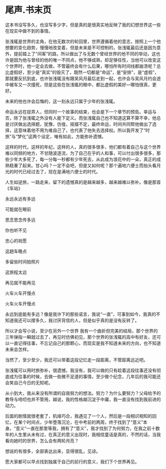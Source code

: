﻿# 尾声.书末页

这本书没写多久，也没写多少字，但是真的是很真实地反映了我的幻想世界这一些在现实中做不到的事情。

张浅辄是世界的主角，在他无数次的轮回里，世界遵循着他的意志，按照上一个他想要的变化趋势，慢慢地改变着，但是未来是不可控制的，张浅辄最后还是因为意外，提前踏上了“间客”的路，所以做出了与无数个曾经世界的他不同的举动，这也许是因为他与曾经的他的唯一不同点，他不够成熟，却足够任性，当他可以改变这个世界时，他一定会去做，不管最终会有什么后果，哪怕所有时间线都崩溃呢？总比虚假好，至少是“真实”的毁灭了，既然一切都是“命运”，是“安排”，是“虚假”，那就要反抗到底，也许张浅辄没有跟吴风月最后走到一起，也许会与吴风月约会途中被车又一次撞死，但是这些在张浅辄的眼中，都比虚假的美好—哪怕很真，更好。

未来的他也许会后悔的，这一刻永远只属于少年的张浅辄。

命运永远在捉弄人，但同时一个故事的结束，也会是下一个章节的预告。幸运与否，除了张浅辄之外没有人能下定义。而张浅辄自己也不知道这算不算不幸，他总是讨厌做出选择题，犹豫，仿徨，摇摆不定，最终命运，时间共同帮他做出了选择，这意味着他不用为难自己了，也代表了他失去选择权。所以我开发了“时旅”与“梦化”这两个设定，唯有如此，方能弥补遗憾。

这样的时代，这样的年纪，这样的人，真的很多很多，他们都有着自己与这个世界难以同频的地方，不甘随波逐流，为了自己在乎的人和事，可以付出很多很多，那些少年大多死了，每一分每一秒都有少年死去，从此成为浪花中的一朵，真正的成熟稳重了起来。甘心吗？一定不会吧，但是又如何呢？那个遍地六便士而抬头看月光的时代已经过去了，现在是满地六便士的时代。

人生如逆旅，一路走来，留下的遗憾真的是越来越多，越来越难以弥补。像是那首《车站》

永远永远有多远

可能就在眼前

思念思念传多远

你也听不见

忠心的祝愿

这趟车晚点

多留些时间拍照片

这旅程太远

再见就不能再见

火车火车开慢点

火车火车开慢点

永远到底能有多远？像是我许下的那些诺言，我说“一直”，可事到如今，我真的不知道我还可以撑多久，我讨厌背信的人，但是似乎真的是没有反转了。

所以才会写小说，至少在另外一个世界 我有一个曲折但完美的结局，那个世界的三年弹指一瞬就过去了，再见时仿佛初见，那个世界的张浅辄的高中有好友，还可以一直记得往事，不忘记自己的那颗心，而现实是我不知道未来的方向，也不知道未来会怎样。

当然了，至少至少，我还可以带着这段记忆走一段距离，不管距离远近吧。

张浅辄可以用时旅弥补，很遗憾，我没有，我可以做的只有趁着这段往事还没有彻底成为往事的时候，去做一些微不足道的事情，至少做个纪念，几年后的我可能还会笑自己今日的无知呢。

从小到大，我从来没有所谓的自我努力的想法。努力？为什么要努力？父母给予的教导与唠叨也并不管用，越说，我的性格越沉淀于中庸，我一直没有找到我前进的动力。

后面的剧情就很老套了，机缘巧合，我遇见了一个人，然后是一段相识相知的回忆，在某个时间点，少年堕落沉沦，在中考前的两周，终于找到了“意义”本身。“意义”一直在那里等我，拥有了“意义”，我才找到了为何努力，在我之前十数年的人生里从未有过，在真正的意义出现时，我相信童话是真的，不然的话，当我看向她时的世界，怎么会有两轮月亮？

想说的有很多，全部表达出来，显得很乱，见谅。

愿大家都可以早点找到独属于自己的前行的意义，我们下个世界再见。

